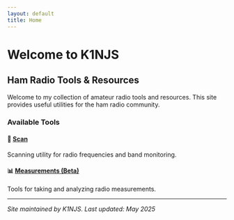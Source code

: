 ```yaml
---
layout: default
title: Home
---
```


# Welcome to K1NJS

## Ham Radio Tools & Resources

Welcome to my collection of amateur radio tools and resources. This site provides useful utilities for the ham radio community.

### Available Tools

#### 📡 [Scan](./Scan/)
Scanning utility for radio frequencies and band monitoring.

#### 📊 [Measurements (Beta)](./Measurements/)
Tools for taking and analyzing radio measurements.

---

*Site maintained by K1NJS. Last updated: May 2025*